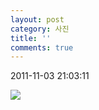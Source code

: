 ```yaml
---
layout: post
category: 사진
title: ''
comments: true
---
```

2011-11-03 21:03:11


![][link0]

  


[link0]:https://t1.daumcdn.net/cfile/tistory/1205B54D4EB282F824
